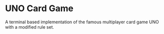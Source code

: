 # UNO Card Game
 A terminal based implementation of the famous multiplayer card game UNO with a modified rule set.
